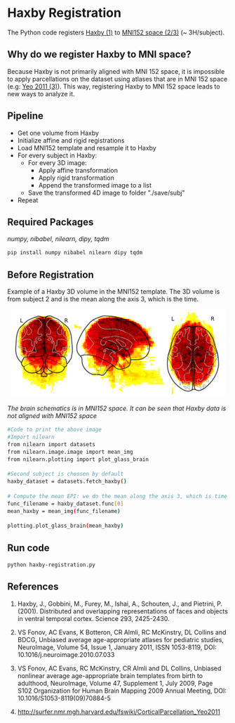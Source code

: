 # Haxby Registration 
The Python code registers [Haxby (1)](#references) to [MNI152 space (2/3)](#references) (~ 3H/subject).

## Why do we register Haxby to MNI space?

Because Haxby is not primarily aligned with MNI 152 space, it is impossible to apply parcellations on the dataset using atlases that are in MNI 152 space (e.g: [Yeo 2011 (3)](#references)). This way, registering Haxby to MNI 152 space leads to new ways to analyze it.

## Pipeline

*  Get one volume from Haxby 
*  Initialize affine and rigid registrations
*  Load MNI152 template and resample it to Haxby
*  For every subject in Haxby:
   - For every 3D image:
     - Apply affine transformation 
     - Apply rigid transformation
     - Append the transformed image to a list
   - Save the transformed 4D image to folder "./save/subj"
*  Repeat

## Required Packages
_numpy, nibabel, nilearn, dipy, tqdm_


```sh
pip install numpy nibabel nilearn dipy tqdm
```

## Before Registration
Example of a Haxby 3D volume in the MNI152 template. The 3D volume is from subject 2 and is the mean along the axis 3, which is the time. 

<p align="center">
  <img  src="./images/before-registration.png">
</p>

_The brain schematics is in MNI152 space. It can be seen that Haxby data is not aligned with MNI152 space_

```sh
#Code to print the above image
#Import nilearn
from nilearn import datasets 
from nilearn.image.image import mean_img
from nilearn.plotting import plot_glass_brain

#Second subject is choosen by default
haxby_dataset = datasets.fetch_haxby()

# Compute the mean EPI: we do the mean along the axis 3, which is time
func_filename = haxby_dataset.func[0]
mean_haxby = mean_img(func_filename)

plotting.plot_glass_brain(mean_haxby)

```
## Run code

```sh
python haxby-registration.py
```

## References

1. Haxby, J., Gobbini, M., Furey, M., Ishai, A., Schouten, J., and Pietrini, P. (2001). Distributed and overlapping representations of faces and objects in ventral temporal cortex. Science 293, 2425-2430.

2. VS Fonov, AC Evans, K Botteron, CR Almli, RC McKinstry, DL Collins and BDCG, Unbiased average age-appropriate atlases for pediatric studies, NeuroImage, Volume 54, Issue 1, January 2011, ISSN 1053-8119, DOI: 10.1016/j.neuroimage.2010.07.033

3. VS Fonov, AC Evans, RC McKinstry, CR Almli and DL Collins, Unbiased nonlinear average age-appropriate brain templates from birth to adulthood, NeuroImage, Volume 47, Supplement 1, July 2009, Page S102 Organization for Human Brain Mapping 2009 Annual Meeting, DOI: 10.1016/S1053-8119(09)70884-5

4. http://surfer.nmr.mgh.harvard.edu/fswiki/CorticalParcellation_Yeo2011
